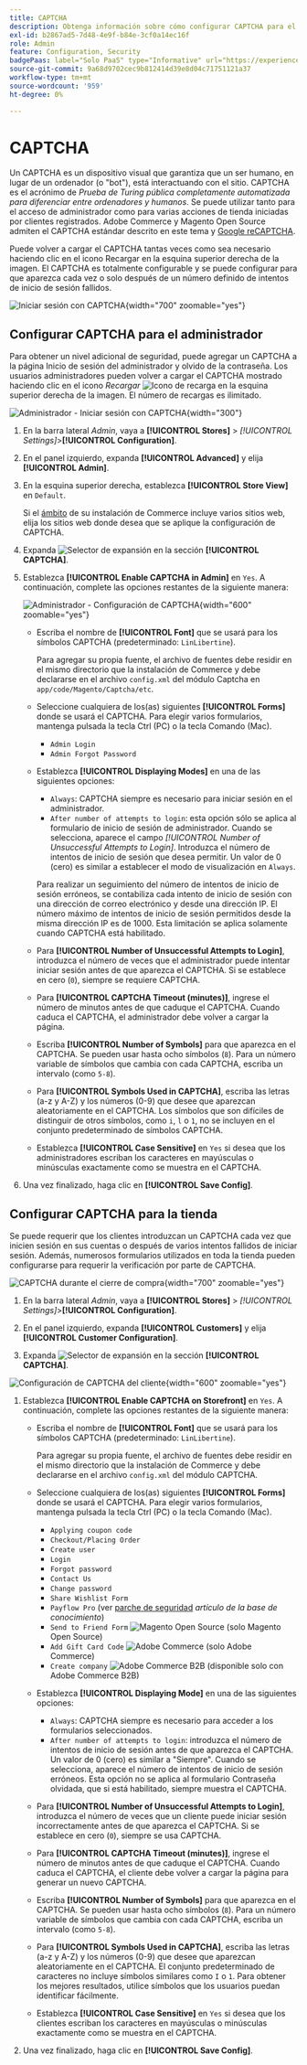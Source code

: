 ```yaml
---
title: CAPTCHA
description: Obtenga información sobre cómo configurar CAPTCHA para el acceso de administrador y varias acciones de tienda iniciadas por clientes registrados.
exl-id: b2867ad5-7d48-4e9f-b84e-3cf0a14ec16f
role: Admin
feature: Configuration, Security
badgePaas: label="Solo PaaS" type="Informative" url="https://experienceleague.adobe.com/es/docs/commerce/user-guides/product-solutions" tooltip="Se aplica solo a proyectos de Adobe Commerce en la nube (infraestructura PaaS administrada por Adobe) y a proyectos locales."
source-git-commit: 9a68d9702cec9b812414d39e8d04c71751121a37
workflow-type: tm+mt
source-wordcount: '959'
ht-degree: 0%

---
```


# CAPTCHA

Un CAPTCHA es un dispositivo visual que garantiza que un ser humano, en lugar de un ordenador (o &quot;bot&quot;), está interactuando con el sitio. CAPTCHA es el acrónimo de _Prueba de Turing pública completamente automatizada para diferenciar entre ordenadores y humanos_. Se puede utilizar tanto para el acceso de administrador como para varias acciones de tienda iniciadas por clientes registrados. Adobe Commerce y Magento Open Source admiten el CAPTCHA estándar descrito en este tema y [Google reCAPTCHA](security-google-recaptcha.md).

Puede volver a cargar el CAPTCHA tantas veces como sea necesario haciendo clic en el icono Recargar en la esquina superior derecha de la imagen. El CAPTCHA es totalmente configurable y se puede configurar para que aparezca cada vez o solo después de un número definido de intentos de inicio de sesión fallidos.

![Iniciar sesión con CAPTCHA](./assets/customer-account-login-captcha.png){width="700" zoomable="yes"}

## Configurar CAPTCHA para el administrador

Para obtener un nivel adicional de seguridad, puede agregar un CAPTCHA a la página Inicio de sesión del administrador y olvido de la contraseña. Los usuarios administradores pueden volver a cargar el CAPTCHA mostrado haciendo clic en el icono _Recargar_ ![Icono de recarga](./assets/CAPTCHA-icon-reload.png) en la esquina superior derecha de la imagen. El número de recargas es ilimitado.

![Administrador - Iniciar sesión con CAPTCHA](./assets/security-captcha-admin.png){width="300"}

1. En la barra lateral _Admin_, vaya a **[!UICONTROL Stores]** > _[!UICONTROL Settings]_>**[!UICONTROL Configuration]**.

1. En el panel izquierdo, expanda **[!UICONTROL Advanced]** y elija **[!UICONTROL Admin]**.

1. En la esquina superior derecha, establezca **[!UICONTROL Store View]** en `Default`.

   Si el [ámbito](../getting-started/websites-stores-views.md#scope-settings) de su instalación de Commerce incluye varios sitios web, elija los sitios web donde desea que se aplique la configuración de CAPTCHA.

1. Expanda ![Selector de expansión](../assets/icon-display-expand.png) en la sección **[!UICONTROL CAPTCHA]**.

1. Establezca **[!UICONTROL Enable CAPTCHA in Admin]** en `Yes`. A continuación, complete las opciones restantes de la siguiente manera:

   ![Administrador - Configuración de CAPTCHA](../configuration-reference/advanced/assets/admin-captcha.png){width="600" zoomable="yes"}

   - Escriba el nombre de **[!UICONTROL Font]** que se usará para los símbolos CAPTCHA (predeterminado: `LinLibertine`).

     Para agregar su propia fuente, el archivo de fuentes debe residir en el mismo directorio que la instalación de Commerce y debe declararse en el archivo `config.xml` del módulo Captcha en `app/code/Magento/Captcha/etc`.

   - Seleccione cualquiera de los(as) siguientes **[!UICONTROL Forms]** donde se usará el CAPTCHA. Para elegir varios formularios, mantenga pulsada la tecla Ctrl (PC) o la tecla Comando (Mac).

      - `Admin Login`
      - `Admin Forgot Password`

   - Establezca **[!UICONTROL Displaying Modes]** en una de las siguientes opciones:

      - `Always`: CAPTCHA siempre es necesario para iniciar sesión en el administrador.
      - `After number of attempts to login`: esta opción sólo se aplica al formulario de inicio de sesión de administrador. Cuando se selecciona, aparece el campo _[!UICONTROL Number of Unsuccessful Attempts to Login]_. Introduzca el número de intentos de inicio de sesión que desea permitir. Un valor de 0 (cero) es similar a establecer el modo de visualización en `Always`.

     Para realizar un seguimiento del número de intentos de inicio de sesión erróneos, se contabiliza cada intento de inicio de sesión con una dirección de correo electrónico y desde una dirección IP. El número máximo de intentos de inicio de sesión permitidos desde la misma dirección IP es de 1000. Esta limitación se aplica solamente cuando CAPTCHA está habilitado.

   - Para **[!UICONTROL Number of Unsuccessful Attempts to Login]**, introduzca el número de veces que el administrador puede intentar iniciar sesión antes de que aparezca el CAPTCHA. Si se establece en cero (`0`), siempre se requiere CAPTCHA.

   - Para **[!UICONTROL CAPTCHA Timeout (minutes)]**, ingrese el número de minutos antes de que caduque el CAPTCHA. Cuando caduca el CAPTCHA, el administrador debe volver a cargar la página.

   - Escriba **[!UICONTROL Number of Symbols]** para que aparezca en el CAPTCHA. Se pueden usar hasta ocho símbolos (`8`). Para un número variable de símbolos que cambia con cada CAPTCHA, escriba un intervalo (como `5-8`).

   - Para **[!UICONTROL Symbols Used in CAPTCHA]**, escriba las letras (a-z y A-Z) y los números (0-9) que desee que aparezcan aleatoriamente en el CAPTCHA. Los símbolos que son difíciles de distinguir de otros símbolos, como `i`, `l` o `1`, no se incluyen en el conjunto predeterminado de símbolos CAPTCHA.

   - Establezca **[!UICONTROL Case Sensitive]** en `Yes` si desea que los administradores escriban los caracteres en mayúsculas o minúsculas exactamente como se muestra en el CAPTCHA.

1. Una vez finalizado, haga clic en **[!UICONTROL Save Config]**.

## Configurar CAPTCHA para la tienda

Se puede requerir que los clientes introduzcan un CAPTCHA cada vez que inicien sesión en sus cuentas o después de varios intentos fallidos de iniciar sesión. Además, numerosos formularios utilizados en toda la tienda pueden configurarse para requerir la verificación por parte de CAPTCHA.

![CAPTCHA durante el cierre de compra](./assets/storefront-checkout-payment-captcha.png){width="700" zoomable="yes"}

1. En la barra lateral _Admin_, vaya a **[!UICONTROL Stores]** > _[!UICONTROL Settings]_>**[!UICONTROL Configuration]**.

1. En el panel izquierdo, expanda **[!UICONTROL Customers]** y elija **[!UICONTROL Customer Configuration]**.

1. Expanda ![Selector de expansión](../assets/icon-display-expand.png) en la sección **[!UICONTROL CAPTCHA]**.

![Configuración de CAPTCHA del cliente](../configuration-reference/customers/assets/customer-configuration-captcha.png){width="600" zoomable="yes"}

1. Establezca **[!UICONTROL Enable CAPTCHA on Storefront]** en `Yes`. A continuación, complete las opciones restantes de la siguiente manera:

   - Escriba el nombre de **[!UICONTROL Font]** que se usará para los símbolos CAPTCHA (predeterminado: `LinLibertine`).

     Para agregar su propia fuente, el archivo de fuentes debe residir en el mismo directorio que la instalación de Commerce y debe declararse en el archivo `config.xml` del módulo CAPTCHA.

   - Seleccione cualquiera de los(as) siguientes **[!UICONTROL Forms]** donde se usará el CAPTCHA. Para elegir varios formularios, mantenga pulsada la tecla Ctrl (PC) o la tecla Comando (Mac).

      - `Applying coupon code`
      - `Checkout/Placing Order`
      - `Create user`
      - `Login`
      - `Forgot password`
      - `Contact Us`
      - `Change password`
      - `Share Wishlist Form`
      - `Payflow Pro` (ver [parche de seguridad](https://experienceleague.adobe.com/docs/commerce-knowledge-base/kb/troubleshooting/payments/paypal-payflow-pro-active-carding-activity.html?lang=es) _artículo de la base de conocimiento_)
      - `Send to Friend Form` ![Magento Open Source](../assets/open-source.svg) (solo Magento Open Source)
      - `Add Gift Card Code` ![Adobe Commerce](../assets/adobe-logo.svg) (solo Adobe Commerce)
      - `Create company` ![Adobe Commerce B2B](../assets/b2b.svg) (disponible solo con Adobe Commerce B2B)

   - Establezca **[!UICONTROL Displaying Mode]** en una de las siguientes opciones:

      - `Always`: CAPTCHA siempre es necesario para acceder a los formularios seleccionados.
      - `After number of attempts to login`: introduzca el número de intentos de inicio de sesión antes de que aparezca el CAPTCHA. Un valor de 0 (cero) es similar a &quot;Siempre&quot;. Cuando se selecciona, aparece el número de intentos de inicio de sesión erróneos. Esta opción no se aplica al formulario Contraseña olvidada, que si está habilitado, siempre muestra el CAPTCHA.

   - Para **[!UICONTROL Number of Unsuccessful Attempts to Login]**, introduzca el número de veces que un cliente puede iniciar sesión incorrectamente antes de que aparezca el CAPTCHA. Si se establece en cero (`0`), siempre se usa CAPTCHA.

   - Para **[!UICONTROL CAPTCHA Timeout (minutes)]**, ingrese el número de minutos antes de que caduque el CAPTCHA. Cuando caduca el CAPTCHA, el cliente debe volver a cargar la página para generar un nuevo CAPTCHA.

   - Escriba **[!UICONTROL Number of Symbols]** para que aparezca en el CAPTCHA. Se pueden usar hasta ocho símbolos (`8`). Para un número variable de símbolos que cambia con cada CAPTCHA, escriba un intervalo (como `5-8`).

   - Para **[!UICONTROL Symbols Used in CAPTCHA]**, escriba las letras (a-z y A-Z) y los números (0-9) que desee que aparezcan aleatoriamente en el CAPTCHA. El conjunto predeterminado de caracteres no incluye símbolos similares como `I` o `1`. Para obtener los mejores resultados, utilice símbolos que los usuarios puedan identificar fácilmente.

   - Establezca **[!UICONTROL Case Sensitive]** en `Yes` si desea que los clientes escriban los caracteres en mayúsculas o minúsculas exactamente como se muestra en el CAPTCHA.

1. Una vez finalizado, haga clic en **[!UICONTROL Save Config]**.
